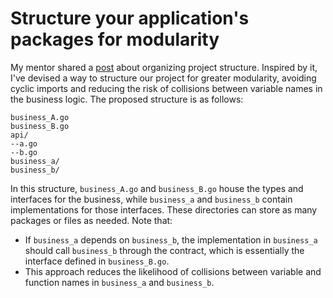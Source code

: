 # Structure your application's packages for modularity

My mentor shared a [post](https://www.gobeyond.dev/packages-as-layers/) about organizing project structure. Inspired by it, I've devised a way to structure our project for greater modularity, avoiding cyclic imports and reducing the risk of collisions between variable names in the business logic. The proposed structure is as follows:

```shell
business_A.go
business_B.go
api/
--a.go
--b.go
business_a/
business_b/
```

In this structure, `business_A.go` and `business_B.go` house the types and interfaces for the business, while `business_a` and `business_b` contain implementations for those interfaces. These directories can store as many packages or files as needed. Note that:
- If `business_a` depends on `business_b`, the implementation in `business_a` should call `business_b` through the contract, which is essentially the interface defined in `business_B.go`.
- This approach reduces the likelihood of collisions between variable and function names in `business_a` and `business_b`.